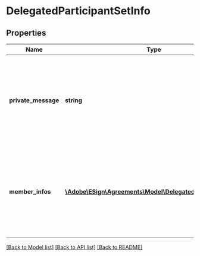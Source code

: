 # DelegatedParticipantSetInfo

## Properties
Name | Type | Description | Notes
------------ | ------------- | ------------- | -------------
**private_message** | **string** | Participant set&#39;s private message - all participants in the set will receive the same message. This cannot be changed as part of the PUT call. | [optional] 
**member_infos** | [**\Adobe\ESign\Agreements\Model\DelegatedParticipantInfo[]**](DelegatedParticipantInfo.md) | Array of ParticipantInfo objects, containing participant-specific data (e.g. email). All participants in the array belong to the same set | [optional] 

[[Back to Model list]](../README.md#documentation-for-models) [[Back to API list]](../README.md#documentation-for-api-endpoints) [[Back to README]](../README.md)


